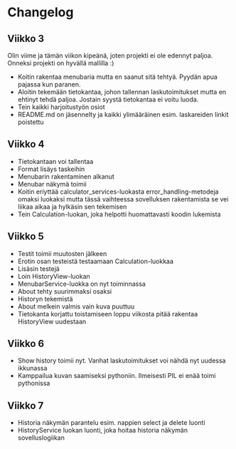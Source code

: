 # Changelog

## Viikko 3

Olin viime ja tämän viikon kipeänä, joten projekti ei ole edennyt paljoa. Onneksi projekti on hyvällä mallilla :)

- Koitin rakentaa menubaria mutta en saanut sitä tehtyä. Pyydän apua pajassa kun paranen.
- Aloitin tekemään tietokantaa, johon tallennan laskutoimitukset mutta en ehtinyt tehdä paljoa. Jostain syystä tietokantaa ei voitu luoda.
- Tein kaikki harjoitustyön osiot
- README.md on jäsennelty ja kaikki ylimääräinen esim. laskareiden linkit poistettu

## Viikko 4

- Tietokantaan voi tallentaa
- Format lisäys taskeihin
- Menubarin rakentaminen alkanut
- Menubar näkymä toimii
- Koitin eriyttää calculator_services-luokasta error_handling-metodeja omaksi luokaksi mutta tässä vaihteessa sovelluksen rakentamista se vei liikaa aikaa ja hylkäsin sen tekemisen
- Tein Calculation-luokan, joka helpotti huomattavasti koodin lukemista

## Viikko 5

- Testit toimii muutosten jälkeen
- Erotin osan testeistä testaamaan Calculation-luokkaa
- Lisäsin testejä
- Loin HistoryView-luokan
- MenubarService-luokka on nyt toiminnassa
- About tehty suurimmaksi osaksi
- Historyn tekemistä
- About melkein valmis vain kuva puuttuu
- Tietokanta korjattu toistamiseen loppu viikosta pitää rakentaa HistoryView uudestaan

## Viikko 6

- Show history toimii nyt. Vanhat laskutoimitukset voi nähdä nyt uudessa ikkunassa
- Kamppailua kuvan saamiseksi pythoniin. Ilmeisesti PIL ei enää toimi pythonissa

## Viikko 7

- Historia näkymän parantelu esim. nappien select ja delete luonti
- HistoryService luokan luonti, joka hoitaa historia näkymän sovelluslogiikan